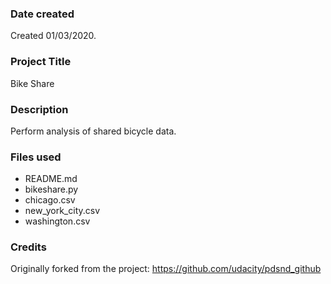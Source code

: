 ### Date created
Created 01/03/2020.

### Project Title
Bike Share

### Description
Perform analysis of shared bicycle data.

### Files used
* README.md
* bikeshare.py
* chicago.csv
* new_york_city.csv
* washington.csv

### Credits
Originally forked from the project:
https://github.com/udacity/pdsnd_github
